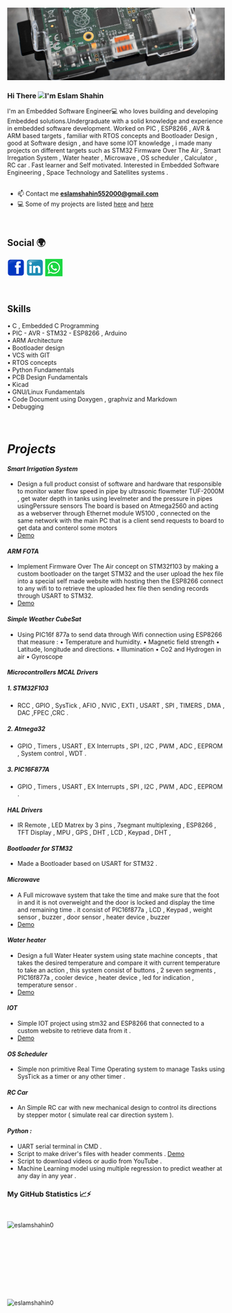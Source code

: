 
![Banner](https://github.com/eslamshahin0/eslamshahin0/blob/main/cover.jpg)


<!-- welcome message -->
### Hi There <img src="https://media.giphy.com/media/hvRJCLFzcasrR4ia7z/giphy.gif" width="25px">I'm Eslam Shahin 
<!-- ### Hi there 👋<img src="https://media.giphy.com/media/hvRJCLFzcasrR4ia7z/giphy.gif" width="25px"> -->


I'm an Embedded Software Engineer💻 who loves building and developing Embedded solutions️.Undergraduate with a solid knowledge and experience in embedded software development. Worked on PIC , ESP8266 , AVR & ARM based targets , familiar with RTOS concepts and Bootloader Design , good at Software design , and have some IOT knowledge , i made many projects on different targets such as STM32 Firmware Over The Air , Smart Irregation System , Water heater , Microwave , OS scheduler , Calculator  , RC car .
Fast learner and Self motivated.
Interested in Embedded Software Engineering , Space Technology and Satellites systems .
<br />
<br />

- 📫 Contact me **eslamshahin552000@gmail.com**
- 💻 Some of my projects are listed  [here](https://github.com/eslamshahin0?tab=repositories) and [here](https://www.linkedin.com/in/eslamshahin0/) 
 <br />

## Social 🌍

<p align="left">
<a href="https://www.facebook.com/eslamshahin0/" height="40px" width="40px" target="_blank"  rel="noreferrer noopener" title="Facebook" aria-label="Facebook"><img src="https://github.com/eslamshahin0/eslamshahin0/blob/main/facebook.svg" alt="facebook" height="40" width="40" /></a>
<a href="https://www.linkedin.com/in/eslamshahin0/"  height="40px" width="40px"  target="_blank"  rel="noreferrer noopener" title="Linkedin" aria-label="Linkedin"><img src="https://github.com/eslamshahin0/eslamshahin0/blob/main/linkedin.svg" alt="linkedin" height="40" width="40" /></a>
<a href="http://wa.me/+201204106710" height="40px" width="40px" target="_blank"  rel="noreferrer noopener" title="WhatsApp" aria-label="WhatsApp"><img src="whats.png" alt="WhatsApp" height="40" width="40" /></a>

</p>
<br />


## Skills
• C , Embedded C Programming <br />
• PIC - AVR - STM32 - ESP8266 , Arduino <br />
• ARM Architecture <br />
• Bootloader design<br />
• VCS with GIT <br />
• RTOS concepts<br />
• Python Fundamentals<br />
• PCB Design Fundamentals<br />
• Kicad<br />
• GNU/Linux Fundamentals<br />
• Code Document using Doxygen , graphviz and Markdown <br />
• Debugging<br />
<br />
<br />
# ***Projects***
#### *Smart Irrigation System*
- Design a full product consist of software and hardware that responsible to monitor water flow speed in pipe by ultrasonic
flowmeter TUF-2000M , get water depth in tanks using levelmeter and the pressure in pipes usingPerssure sensors
The board is based on Atmega2560 and acting as a webserver through Ethernet module W5100 , connected on the same
network with the main PC that is a client send requests to board to get data and conterol some motors
- [Demo](https://github.com/eslamshahin0/SmartIrrigationSystem)

#### *ARM FOTA*
- Implement Firmware Over The Air concept on STM32f103 by making a custom bootloader on the target
STM32 and the user upload the hex file into a special self made website with hosting then the ESP8266
connect to any wifi to to retrieve the uploaded hex file then sending records through USART to STM32.
- [Demo](https://www.linkedin.com/posts/eslamshahin0_arm-ota-stm32-activity-6729375041198272513-OhdX)

#### *Simple Weather CubeSat*
- Using PIC16f 877a to send data through Wifi connection using ESP8266 that measure :
• Temperature and humidity.              • Magnetic field strength
• Latitude, longitude and directions.    • Illumination
• Co2 and Hydrogen in air                • Gyroscope

#### *Microcontrollers MCAL Drivers*
##### *1. STM32F103*
- RCC , GPIO , SysTick , AFIO , NVIC , EXTI , USART , SPI , TIMERS , DMA , DAC ,FPEC ,CRC .
##### *2. Atmega32*
- GPIO , Timers , USART , EX Interrupts , SPI , I2C , PWM , ADC , EEPROM , System control , WDT .
#####   *3. PIC16F877A*
- GPIO , Timers , USART , EX Interrupts , SPI , I2C , PWM , ADC , EEPROM .

#### *HAL Drivers*
-  IR Remote , LED Matrex by 3 pins , 7segmant multiplexing , ESP8266 , TFT Display , MPU , GPS , DHT , LCD , Keypad ,
DHT ,

#### *Bootloader for STM32*
- Made a Bootloader based on USART for STM32 .

#### *Microwave*
- A Full microwave system that take the time and make sure that the foot in and it is not overweight and the door is locked
and display the time and remaining time .
it consist of PIC16f877a , LCD , Keypad , weight sensor , buzzer , door sensor , heater device , buzzer
- [Demo](https://www.linkedin.com/posts/eslamshahin0_embeddedsystems-embedded-pic-activity-6668366472512966656-ZK6J)

#### *Water heater*
- Design a full Water Heater system using state machine concepts , that takes the desired temperature and compare it with
current temperature to take an action , this system consist of buttons , 2 seven segments , PIC16f877a , cooler device ,
heater device , led for indication , temperature sensor .
- [Demo](https://www.linkedin.com/posts/eslamshahin0_embedded-embeddedsystems-pic16f877a-activity-6689585885668773888-4Aie)

#### *IOT*
- Simple IOT project using stm32 and ESP8266 that connected to a custom website to retrieve data from it .
- [Demo](https://www.linkedin.com/posts/eslamshahin0_embdded-arm-iot-activity-6721052696205369344-2DMN)

#### *OS Scheduler*
- Simple non primitive Real Time Operating system to manage Tasks using SysTick as a timer or any other timer .

#### *RC Car*
- An Simple RC car with new mechanical design to control its directions by stepper motor ( simulate real car direction
system ).

#### *Python :*
-  UART serial terminal in CMD .
- Script to make driver's files with header comments . [Demo](https://www.linkedin.com/posts/eslamshahin0_python3-tool-embedded-activity-6746809055748071424-bDgK)
- Script to download videos or audio from YouTube .
- Machine Learning model using multiple regression to predict weather at any day in any year .


### <b>My GitHub Statistics 📈⚡</b>
<br />
<p align="left">
<img width="400" align="left" height="180" align="center" src="https://github-readme-streak-stats.herokuapp.com/?user=eslamshahin0&" alt="eslamshahin0" />
<img width="400" align="left" height="180" align="center" src="https://github-readme-stats.vercel.app/api?username=eslamshahin0&show_icons=true&locale=en" alt="eslamshahin0" />
</p>

